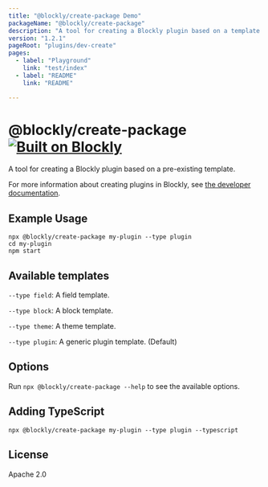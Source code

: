 ```yaml
---
title: "@blockly/create-package Demo"
packageName: "@blockly/create-package"
description: "A tool for creating a Blockly plugin based on a template."
version: "1.2.1"
pageRoot: "plugins/dev-create"
pages:
  - label: "Playground"
    link: "test/index"
  - label: "README"
    link: "README"

---
```

# @blockly/create-package [![Built on Blockly](https://tinyurl.com/built-on-blockly)](https://github.com/google/blockly)

A tool for creating a Blockly plugin based on a pre-existing template.

For more information about creating plugins in Blockly, see [the developer documentation](https://developers.google.com/blockly/guides/contribute/samples/add_a_plugin).

## Example Usage
```
npx @blockly/create-package my-plugin --type plugin
cd my-plugin
npm start
```

## Available templates
``--type field``: A field template.

``--type block``: A block template.

``--type theme``: A theme template.

``--type plugin``: A generic plugin template. (Default)

## Options
Run `npx @blockly/create-package --help` to see the available options.

## Adding TypeScript
```
npx @blockly/create-package my-plugin --type plugin --typescript
```

## License

Apache 2.0
